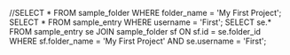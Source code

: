 //SELECT * FROM sample_folder WHERE folder_name = 'My First Project';
SELECT * FROM sample_entry WHERE username = 'First';
SELECT se.*
FROM sample_entry se
JOIN sample_folder sf ON sf.id = se.folder_id
WHERE sf.folder_name = 'My First Project' AND se.username = 'First';

